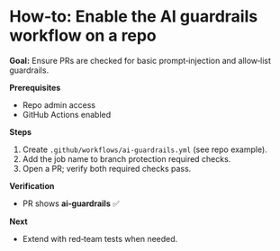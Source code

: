# How‑to: Enable the AI guardrails workflow on a repo

**Goal:** Ensure PRs are checked for basic prompt‑injection and allow‑list guardrails.

**Prerequisites**
- Repo admin access
- GitHub Actions enabled

**Steps**
1. Create `.github/workflows/ai-guardrails.yml` (see repo example).
2. Add the job name to branch protection required checks.
3. Open a PR; verify both required checks pass.

**Verification**
- PR shows **ai‑guardrails** ✅

**Next**
- Extend with red‑team tests when needed.
